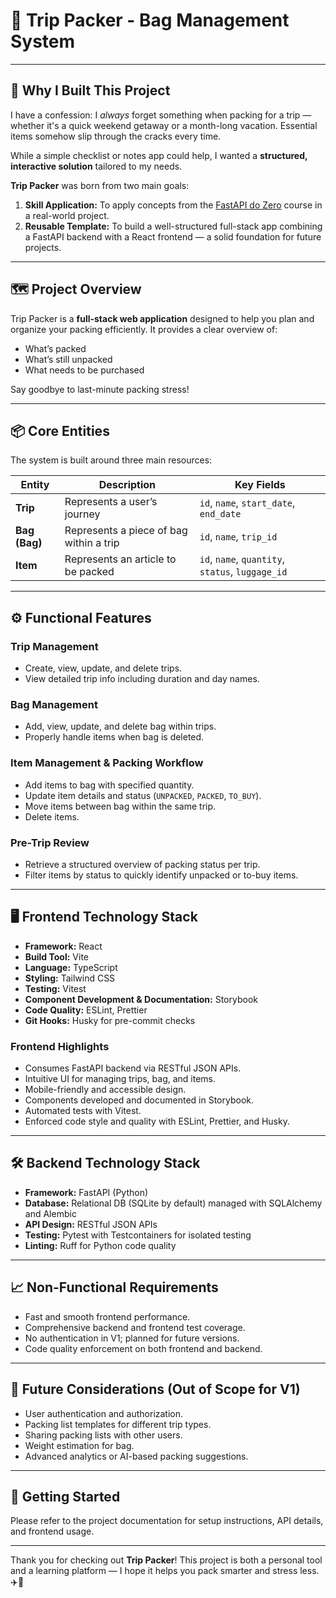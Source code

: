 # 🚀 Trip Packer - Bag Management System

---

## 🎯 Why I Built This Project

I have a confession: I *always* forget something when packing for a trip — whether it's a quick weekend getaway or a month-long vacation. Essential items somehow slip through the cracks every time.

While a simple checklist or notes app could help, I wanted a **structured, interactive solution** tailored to my needs.

**Trip Packer** was born from two main goals:

1. **Skill Application:** To apply concepts from the [FastAPI do Zero](https://fastapidozero.dunossauro.com/estavel/) course in a real-world project.
2. **Reusable Template:** To build a well-structured full-stack app combining a FastAPI backend with a React frontend — a solid foundation for future projects.

---

## 🗺️ Project Overview

Trip Packer is a **full-stack web application** designed to help you plan and organize your packing efficiently. It provides a clear overview of:

- What’s packed
- What’s still unpacked
- What needs to be purchased

Say goodbye to last-minute packing stress!

---

## 📦 Core Entities

The system is built around three main resources:

| Entity   | Description                          | Key Fields                                  |
| -------- | ---------------------------------- | -------------------------------------------|
| **Trip** | Represents a user’s journey        | `id`, `name`, `start_date`, `end_date`    |
| **Bag (Bag)** | Represents a piece of bag within a trip | `id`, `name`, `trip_id`                     |
| **Item** | Represents an article to be packed | `id`, `name`, `quantity`, `status`, `luggage_id` |

---

## ⚙️ Functional Features

### Trip Management
- Create, view, update, and delete trips.
- View detailed trip info including duration and day names.

### Bag Management
- Add, view, update, and delete bag within trips.
- Properly handle items when bag is deleted.

### Item Management & Packing Workflow
- Add items to bag with specified quantity.
- Update item details and status (`UNPACKED`, `PACKED`, `TO_BUY`).
- Move items between bag within the same trip.
- Delete items.

### Pre-Trip Review
- Retrieve a structured overview of packing status per trip.
- Filter items by status to quickly identify unpacked or to-buy items.

---

## 🖥️ Frontend Technology Stack

- **Framework:** React
- **Build Tool:** Vite
- **Language:** TypeScript
- **Styling:** Tailwind CSS
- **Testing:** Vitest
- **Component Development & Documentation:** Storybook
- **Code Quality:** ESLint, Prettier
- **Git Hooks:** Husky for pre-commit checks

### Frontend Highlights
- Consumes FastAPI backend via RESTful JSON APIs.
- Intuitive UI for managing trips, bag, and items.
- Mobile-friendly and accessible design.
- Components developed and documented in Storybook.
- Automated tests with Vitest.
- Enforced code style and quality with ESLint, Prettier, and Husky.

---

## 🛠️ Backend Technology Stack

- **Framework:** FastAPI (Python)
- **Database:** Relational DB (SQLite by default) managed with SQLAlchemy and Alembic
- **API Design:** RESTful JSON APIs
- **Testing:** Pytest with Testcontainers for isolated testing
- **Linting:** Ruff for Python code quality

---

## 📈 Non-Functional Requirements

- Fast and smooth frontend performance.
- Comprehensive backend and frontend test coverage.
- No authentication in V1; planned for future versions.
- Code quality enforcement on both frontend and backend.

---

## 🔮 Future Considerations (Out of Scope for V1)

- User authentication and authorization.
- Packing list templates for different trip types.
- Sharing packing lists with other users.
- Weight estimation for bag.
- Advanced analytics or AI-based packing suggestions.

---

## 🚀 Getting Started

Please refer to the project documentation for setup instructions, API details, and frontend usage.

---

Thank you for checking out **Trip Packer**! This project is both a personal tool and a learning platform — I hope it helps you pack smarter and stress less. ✈️🎒